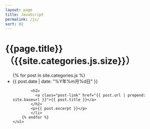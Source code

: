```yaml
---
layout: page
title: JavaScript
permalink: /js/
sort: 02
---
```


<div class="home">
    <h1 class="post-title">{{page.title}}（{{site.categories.js.size}}）</h1>
    <ul class="post-list">
        {% for post in site.categories.js %}
            <li>
            <span class="post-meta">{{ post.date | date: "%Y年%m月%d日" }}</span>

            <h2>
              <a class="post-link" href="{{ post.url | prepend: site.baseurl }}">{{ post.title }}</a>
            </h2>
            <p>{{ post.excerpt }}</p>
            </li>
        {% endfor %}
    </ul>
</div>

